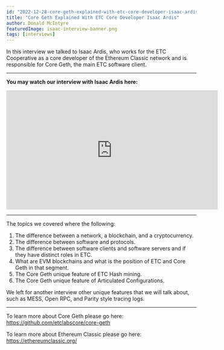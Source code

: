 ```yaml
---
id: "2022-12-28-core-geth-explained-with-etc-core-developer-isaac-ardis-cn"
title: "Core Geth Explained With ETC Core Developer Isaac Ardis"
author: Donald McIntyre
featuredImage: isaac-interview-banner.png
tags: [interviews]
---
```


In this interview we talked to Isaac Ardis, who works for the ETC Cooperative as a core developer of the Ethereum Classic network and is responsible for Core Geth, the main ETC software client.

---
**You may watch our interview with Isaac Ardis here:**

<iframe width="560" height="315" src="https://www.youtube.com/embed/JdTA2yg1FFg" title="YouTube video player" frameborder="0" allow="accelerometer; autoplay; clipboard-write; encrypted-media; gyroscope; picture-in-picture" allowfullscreen></iframe>

---

The topics we covered where the following:

1. The difference between a network, a blockchain, and a cryptocurrency.
2. The difference between software and protocols.
3. The difference between software clients and software servers and if they have distinct roles in ETC.
4. What are EVM blockchains and what is the position of ETC and Core Geth in that segment.
5. The Core Geth unique feature of ETC Hash mining.
6. The Core Geth unique feature of Articulated Configurations.

We left for another interview other unique features that we will talk about, such as MESS, Open RPC, and Parity style tracing logs.

---

To learn more about Core Geth please go here: https://github.com/etclabscore/core-geth

To learn more about Ethereum Classic please go here: https://ethereumclassic.org/
